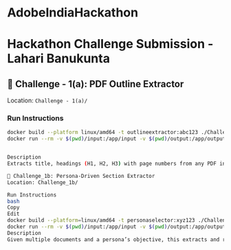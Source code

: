 # AdobeIndiaHackathon

# Hackathon Challenge Submission - Lahari Banukunta

## 📁 Challenge - 1(a): PDF Outline Extractor
Location: `Challenge - 1(a)/`

### Run Instructions
```bash
docker build --platform linux/amd64 -t outlineextractor:abc123 ./Challenge - 1(a)
docker run --rm -v $(pwd)/input:/app/input -v $(pwd)/output:/app/output --network none outlineextractor:abc123


Description
Extracts title, headings (H1, H2, H3) with page numbers from any PDF in the /input directory and outputs a structured JSON in /output.

📁 Challenge_1b: Persona-Driven Section Extractor
Location: Challenge_1b/

Run Instructions
bash
Copy
Edit
docker build --platform=linux/amd64 -t personaselector:xyz123 ./Challenge_1b
docker run --rm -v $(pwd)/input:/app/input -v $(pwd)/output:/app/output --network none personaselector:xyz123
Description
Given multiple documents and a persona’s objective, this extracts and ranks the most relevant sections and sub-sections. Full details in approach_explanation.md.

